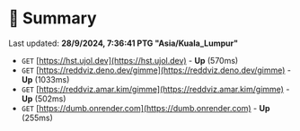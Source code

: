 # 📖 Summary
Last updated: **28/9/2024, 7:36:41 PTG "Asia/Kuala_Lumpur"**

- `GET` [https://hst.ujol.dev](https://hst.ujol.dev) - **Up** (570ms)
- `GET` [https://reddviz.deno.dev/gimme](https://reddviz.deno.dev/gimme) - **Up** (1033ms)
- `GET` [https://reddviz.amar.kim/gimme](https://reddviz.amar.kim/gimme) - **Up** (502ms)
- `GET` [https://dumb.onrender.com](https://dumb.onrender.com) - **Up** (255ms)
